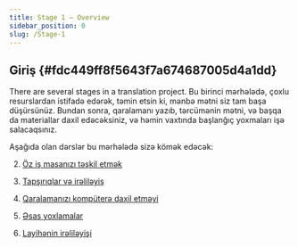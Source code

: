 ```yaml
---
title: Stage 1 – Overview
sidebar_position: 0
slug: /Stage-1
---
```




## **Giriş** {#fdc449ff8f5643f7a674687005d4a1dd}


There are several stages in a translation project. Bu birinci mərhələdə, çoxlu resurslardan istifadə edərək, təmin etsin ki, mənbə mətni siz tam başa düşürsünüz. Bundan sonra, qaralamanı yazıb, tərcümənin mətni, və başqa da materiallar daxil edəcəksiniz, və həmin vaxtında başlanğıç yoxmaları işə salacaqsınız.


Aşağıda olan dərslər bu mərhələdə sizə kömək edəcək:


2. [Öz iş masanızı təşkil etmək](/2.OD)


3. [Tapşırıqlar və irəliləyiş](/3.PP1)


4. [Qaralamanızı kompüterə daxil etməyi](/4.KD)


5. [Əsas yoxlamalar](/5.BC1)


6. [Layihənin irəliləyişi](/6.PP2)

